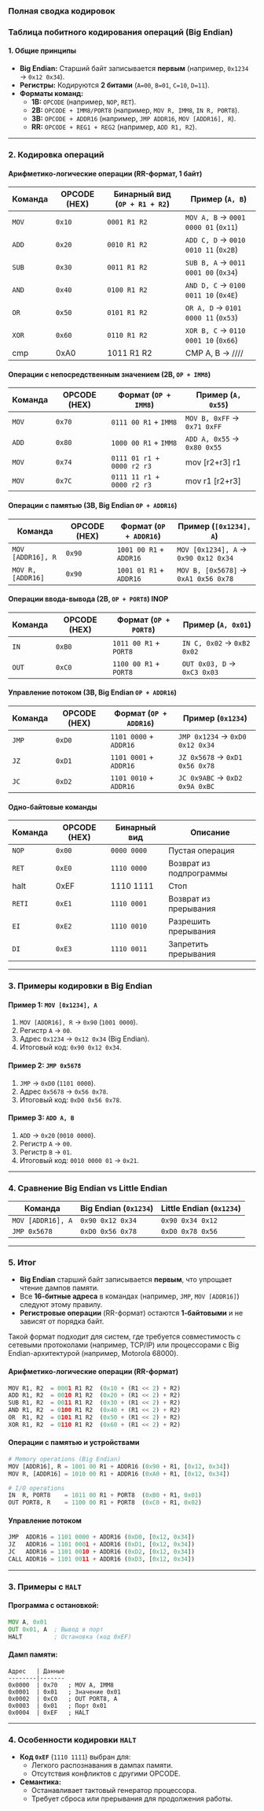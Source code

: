 ### **Полная сводка кодировок**

### **Таблица побитного кодирования операций (Big Endian)**

#### **1. Общие принципы**

- **Big Endian:** Старший байт записывается **первым** (например, `0x1234` → `0x12 0x34`).
- **Регистры:** Кодируются **2 битами** (`A=00`, `B=01`, `C=10`, `D=11`).
- **Форматы команд:**
  - **1B:** `OPCODE` (например, `NOP`, `RET`).
  - **2B:** `OPCODE + IMM8/PORT8` (например, `MOV R, IMM8`, `IN R, PORT8`).
  - **3B:** `OPCODE + ADDR16` (например, `JMP ADDR16`, `MOV [ADDR16], R`).
  - **RR:** `OPCODE + REG1 + REG2` (например, `ADD R1, R2`).

---

### **2. Кодировка операций**

#### **Арифметико-логические операции (RR-формат, 1 байт)**


| Команда | OPCODE (HEX) | Бинарный вид (`OP + R1 + R2`) | Пример (`A, B`)                 |
| -------------- | ------------ | ---------------------------------------- | ------------------------------------- |
| `MOV`          | `0x10`       | `0001 R1 R2`                             | `MOV A, B` → `0001 0000 01` (`0x11`) |
| `ADD`          | `0x20`       | `0010 R1 R2`                             | `ADD C, D` → `0010 0010 11` (`0x2B`) |
| `SUB`          | `0x30`       | `0011 R1 R2`                             | `SUB B, A` → `0011 0001 00` (`0x34`) |
| `AND`          | `0x40`       | `0100 R1 R2`                             | `AND D, C` → `0100 0011 10` (`0x4E`) |
| `OR`           | `0x50`       | `0101 R1 R2`                             | `OR A, D` → `0101 0000 11` (`0x53`)  |
| `XOR`          | `0x60`       | `0110 R1 R2`                             | `XOR B, C` → `0110 0001 10` (`0x66`) |
| cmp            | 0xA0         | 1011 R1 R2                               | CMP A, B -> ////                      |

#### **Операции с непосредственным значением (2B, `OP + IMM8`)**


| Команда | OPCODE (HEX) | Формат (`OP + IMM8`)  | Пример (`A, 0x55`)     |
| -------------- | ------------ | --------------------------- | ---------------------------- |
| `MOV`          | `0x70`       | `0111 00 R1` + `IMM8`       | `MOV B, 0xFF` → `0x71 0xFF` |
| `ADD`          | `0x80`       | `1000 00 R1` + `IMM8`       | `ADD A, 0x55` → `0x80 0x55` |
| ``MOV``        | ``0x74``     | ``0111 01 r1 + 0000 r2 r3`` | mov [r2+r3] r1               |
| ``MOV``        | ``0x7C``     | ``0111 11 r1 + 0000 r2 r3`` | mov r1 [r2+r3]               |

#### **Операции с памятью (3B, Big Endian `OP + ADDR16`)**


| Команда    | OPCODE (HEX) | Формат (`OP + ADDR16`) | Пример (`[0x1234], A`)          |
| ----------------- | ------------ | ---------------------------- | ------------------------------------- |
| `MOV [ADDR16], R` | `0x90`       | `1001 00 R1` + `ADDR16`      | `MOV [0x1234], A` → `0x90 0x12 0x34` |
| `MOV R, [ADDR16]` | `0x90`       | `1001 01 R1` + `ADDR16`      | `MOV B, [0x5678]` → `0xA1 0x56 0x78` |

#### **Операции ввода-вывода (2B, `OP + PORT8`) INOP**


| Команда | OPCODE (HEX) | Формат (`OP + PORT8`) | Пример (`A, 0x01`)     |
| -------------- | ------------ | --------------------------- | ---------------------------- |
| `IN`           | `0xB0`       | `1011 00 R1` + `PORT8`      | `IN C, 0x02` → `0xB2 0x02`  |
| `OUT`          | `0xC0`       | `1100 00 R1` + `PORT8`      | `OUT 0x03, D` → `0xC3 0x03` |

#### **Управление потоком (3B, Big Endian `OP + ADDR16`)**


| Команда | OPCODE (HEX) | Формат (`OP + ADDR16`) | Пример (`0x1234`)          |
| -------------- | ------------ | ---------------------------- | -------------------------------- |
| `JMP`          | `0xD0`       | `1101 0000` + `ADDR16`       | `JMP 0x1234` → `0xD0 0x12 0x34` |
| `JZ`           | `0xD1`       | `1101 0001` + `ADDR16`       | `JZ 0x5678` → `0xD1 0x56 0x78`  |
| `JC`           | `0xD2`       | `1101 0010` + `ADDR16`       | `JC 0x9ABC` → `0xD2 0x9A 0xBC`  |

#### **Одно-байтовые команды**


| Команда | OPCODE (HEX) | Бинарный вид | Описание                             |
| -------------- | ------------ | ----------------------- | -------------------------------------------- |
| `NOP`          | `0x00`       | `0000 0000`             | Пустая операция                |
| `RET`          | `0xE0`       | `1110 0000`             | Возврат из подпрограммы |
| halt           | 0xEF         | 1110 1111               | Стоп                                     |
| `RETI`         | `0xE1`       | `1110 0001`             | Возврат из прерывания     |
| `EI`           | `0xE2`       | `1110 0010`             | Разрешить прерывания      |
| `DI`           | `0xE3`       | `1110 0011`             | Запретить прерывания      |

---

### **3. Примеры кодировки в Big Endian**

#### **Пример 1:** `MOV [0x1234], A`

1. `MOV [ADDR16], R` → `0x90` (`1001 0000`).
2. Регистр `A` → `00`.
3. Адрес `0x1234` → `0x12 0x34` (Big Endian).
4. Итоговый код: `0x90 0x12 0x34`.

#### **Пример 2:** `JMP 0x5678`

1. `JMP` → `0xD0` (`1101 0000`).
2. Адрес `0x5678` → `0x56 0x78`.
3. Итоговый код: `0xD0 0x56 0x78`.

#### **Пример 3:** `ADD A, B`

1. `ADD` → `0x20` (`0010 0000`).
2. Регистр `A` → `00`.
3. Регистр `B` → `01`.
4. Итоговый код: `0010 0000 01` → `0x21`.

---

### **4. Сравнение Big Endian vs Little Endian**


| Команда    | Big Endian (`0x1234`) | Little Endian (`0x1234`) |
| ----------------- | --------------------- | ------------------------ |
| `MOV [ADDR16], A` | `0x90 0x12 0x34`      | `0x90 0x34 0x12`         |
| `JMP 0x5678`      | `0xD0 0x56 0x78`      | `0xD0 0x78 0x56`         |

---

### **5. Итог**

- **Big Endian** старший байт записывается **первым**, что упрощает чтение дампов памяти.
- Все **16-битные адреса** в командах (например, `JMP`, `MOV [ADDR16]`) следуют этому правилу.
- **Регистровые операции** (RR-формат) остаются **1-байтовыми** и не зависят от порядка байт.

Такой формат подходит для систем, где требуется совместимость с сетевыми протоколами (например, TCP/IP) или процессорами с Big Endian-архитектурой (например, Motorola 68000).

#### **Арифметико-логические операции (RR-формат)**

```python
MOV R1, R2  = 0001 R1 R2  (0x10 + (R1 << 2) + R2)
ADD R1, R2  = 0010 R1 R2  (0x20 + (R1 << 2) + R2)
SUB R1, R2  = 0011 R1 R2  (0x30 + (R1 << 2) + R2)
AND R1, R2  = 0100 R1 R2  (0x40 + (R1 << 2) + R2)
OR  R1, R2  = 0101 R1 R2  (0x50 + (R1 << 2) + R2)
XOR R1, R2  = 0110 R1 R2  (0x60 + (R1 << 2) + R2)
```

#### **Операции с памятью и устройствами**

```python
# Memory operations (Big Endian)
MOV [ADDR16], R = 1001 00 R1 + ADDR16 (0x90 + R1, [0x12, 0x34])
MOV R, [ADDR16] = 1010 00 R1 + ADDR16 (0xA0 + R1, [0x12, 0x34])

# I/O operations
IN  R, PORT8    = 1011 00 R1 + PORT8  (0xB0 + R1, 0x01)
OUT PORT8, R    = 1100 00 R1 + PORT8  (0xC0 + R1, 0x02)
```

#### **Управление потоком**

```python
JMP  ADDR16 = 1101 0000 + ADDR16 (0xD0, [0x12, 0x34])
JZ   ADDR16 = 1101 0001 + ADDR16 (0xD1, [0x12, 0x34])
JC   ADDR16 = 1101 0010 + ADDR16 (0xD2, [0x12, 0x34])
CALL ADDR16 = 1101 0011 + ADDR16 (0xD3, [0x12, 0x34])
```

---

### **3. Примеры с `HALT`**

#### Программа с остановкой:

```asm
MOV A, 0x01
OUT 0x01, A  ; Вывод в порт
HALT         ; Остановка (код 0xEF)
```

#### Дамп памяти:

```
Адрес   | Данные
--------|-------
0x0000  | 0x70   ; MOV A, IMM8
0x0001  | 0x01   ; Значение 0x01
0x0002  | 0xC0   ; OUT PORT8, A
0x0003  | 0x01   ; Порт 0x01
0x0004  | 0xEF   ; HALT
```

---

### **4. Особенности кодировки `HALT`**

- **Код `0xEF`** (`1110 1111`) выбран для:
  - Легкого распознавания в дампах памяти.
  - Отсутствия конфликтов с другими OPCODE.
- **Семантика:**
  - Останавливает тактовый генератор процессора.
  - Требует сброса или прерывания для продолжения работы.
